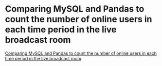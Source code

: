 # Comparing MySQL and Pandas to count the number of online users in each time period in the live broadcast room
[Comparing MySQL and Pandas to count the number of online users in each time period in the live broadcast room](https://aiwithcloud.com/2022/09/15/comparing_mysql_and_pandas_to_count_the_number_of_online_users_in_each_time_period_in_the_live_broadcast_room/)